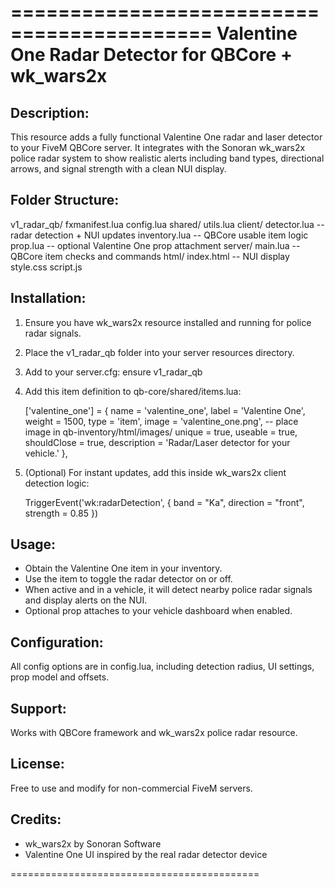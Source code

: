 ===========================================
Valentine One Radar Detector for QBCore + wk_wars2x
===========================================

Description:
------------
This resource adds a fully functional Valentine One radar and laser detector to your FiveM QBCore server.
It integrates with the Sonoran wk_wars2x police radar system to show realistic alerts including band types,
directional arrows, and signal strength with a clean NUI display.

Folder Structure:
-----------------
v1_radar_qb/
  fxmanifest.lua
  config.lua
  shared/
    utils.lua
  client/
    detector.lua      -- radar detection + NUI updates
    inventory.lua     -- QBCore usable item logic
    prop.lua          -- optional Valentine One prop attachment
  server/
    main.lua          -- QBCore item checks and commands
  html/
    index.html        -- NUI display
    style.css
    script.js

Installation:
-------------
1. Ensure you have wk_wars2x resource installed and running for police radar signals.
2. Place the v1_radar_qb folder into your server resources directory.
3. Add to your server.cfg:
     ensure v1_radar_qb
4. Add this item definition to qb-core/shared/items.lua:

   ['valentine_one'] = {
     name = 'valentine_one',
     label = 'Valentine One',
     weight = 1500,
     type = 'item',
     image = 'valentine_one.png', -- place image in qb-inventory/html/images/
     unique = true,
     useable = true,
     shouldClose = true,
     description = 'Radar/Laser detector for your vehicle.'
   },

5. (Optional) For instant updates, add this inside wk_wars2x client detection logic:

   TriggerEvent('wk:radarDetection', { band = "Ka", direction = "front", strength = 0.85 })

Usage:
------
- Obtain the Valentine One item in your inventory.
- Use the item to toggle the radar detector on or off.
- When active and in a vehicle, it will detect nearby police radar signals and display alerts on the NUI.
- Optional prop attaches to your vehicle dashboard when enabled.

Configuration:
--------------
All config options are in config.lua, including detection radius, UI settings, prop model and offsets.

Support:
--------
Works with QBCore framework and wk_wars2x police radar resource.

License:
--------
Free to use and modify for non-commercial FiveM servers.

Credits:
--------
- wk_wars2x by Sonoran Software
- Valentine One UI inspired by the real radar detector device

===========================================

